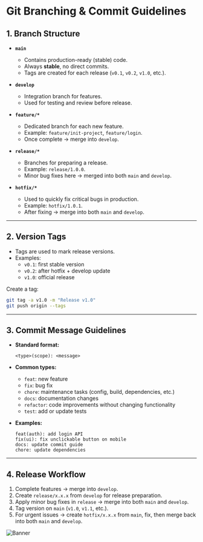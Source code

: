 # Git Branching & Commit Guidelines

## 1. Branch Structure

- **`main`**
  - Contains production-ready (stable) code.
  - Always **stable**, no direct commits.
  - Tags are created for each release (`v0.1`, `v0.2`, `v1.0`, etc.).

- **`develop`**
  - Integration branch for features.
  - Used for testing and review before release.

- **`feature/*`**
  - Dedicated branch for each new feature.
  - Example: `feature/init-project`, `feature/login`.
  - Once complete → merge into `develop`.

- **`release/*`**
  - Branches for preparing a release.
  - Example: `release/1.0.0`.
  - Minor bug fixes here → merged into both `main` and `develop`.

- **`hotfix/*`**
  - Used to quickly fix critical bugs in production.
  - Example: `hotfix/1.0.1`.
  - After fixing → merge into both `main` and `develop`.

---

## 2. Version Tags

- Tags are used to mark release versions.
- Examples:
  - `v0.1`: first stable version
  - `v0.2`: after hotfix + develop update
  - `v1.0`: official release

Create a tag:

```bash
git tag -a v1.0 -m "Release v1.0"
git push origin --tags
```

---

## 3. Commit Message Guidelines

- **Standard format:**

  ```
  <type>(scope): <message>
  ```

- **Common types:**
  - `feat`: new feature
  - `fix`: bug fix
  - `chore`: maintenance tasks (config, build, dependencies, etc.)
  - `docs`: documentation changes
  - `refactor`: code improvements without changing functionality
  - `test`: add or update tests

- **Examples:**

  ```
  feat(auth): add login API
  fix(ui): fix unclickable button on mobile
  docs: update commit guide
  chore: update dependencies
  ```

---

## 4. Release Workflow

1. Complete features → merge into `develop`.
2. Create `release/x.x.x` from `develop` for release preparation.
3. Apply minor bug fixes in `release` → merge into both `main` and `develop`.
4. Tag version on `main` (`v1.0`, `v1.1`, etc.).
5. For urgent issues → create `hotfix/x.x.x` from `main`, fix, then merge back into both `main` and `develop`.

![Banner](/imgs/gitFlow.png)
